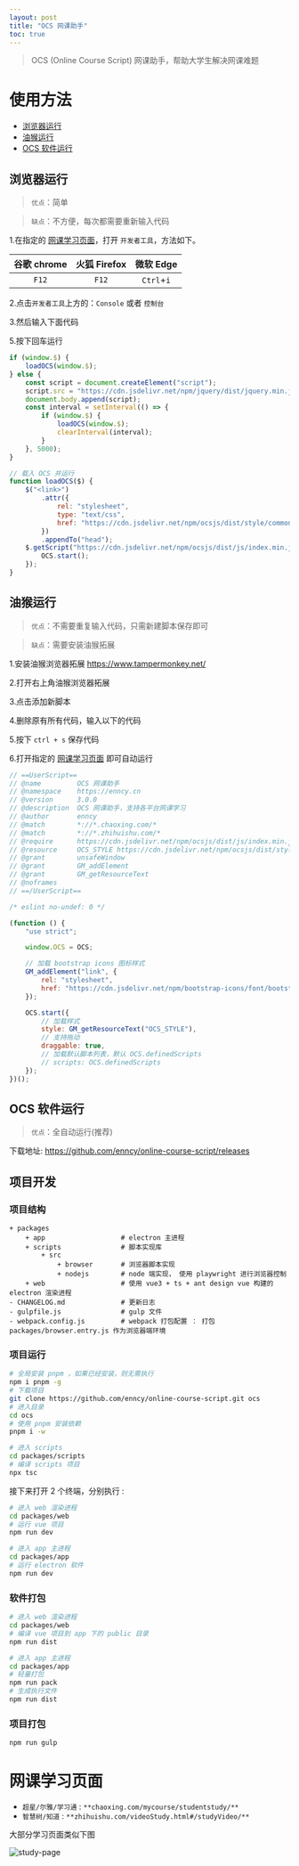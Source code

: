 ```yaml
---
layout: post
title: "OCS 网课助手"
toc: true
---
```

  
> OCS (Online Course Script) 网课助手，帮助大学生解决网课难题
 

# 使用方法

-   [浏览器运行](#浏览器运行)
-   [油猴运行](#油猴运行)
-   [OCS 软件运行](#OCS软件运行)

## 浏览器运行

> `优点`：简单

> `缺点`：不方便，每次都需要重新输入代码

1.在指定的 [网课学习页面](#网课学习页面)，打开 `开发者工具`，方法如下。

| 谷歌 chrome | 火狐 Firefox | 微软 Edge  |
| :---------: | :----------: | :--------: |
|    `F12`    |    `F12`     | `Ctrl`+`i` |

2.点击`开发者工具`上方的：`Console` 或者 `控制台`

3.然后输入下面代码

5.按下回车运行

```js
if (window.$) {
    loadOCS(window.$);
} else {
    const script = document.createElement("script");
    script.src = "https://cdn.jsdelivr.net/npm/jquery/dist/jquery.min.js";
    document.body.append(script);
    const interval = setInterval(() => {
        if (window.$) {
            loadOCS(window.$);
            clearInterval(interval);
        }
    }, 5000);
}

// 载入 OCS 并运行
function loadOCS($) {
    $("<link>")
        .attr({
            rel: "stylesheet",
            type: "text/css",
            href: "https://cdn.jsdelivr.net/npm/ocsjs/dist/style/common.css",
        })
        .appendTo("head");
    $.getScript("https://cdn.jsdelivr.net/npm/ocsjs/dist/js/index.min.js", function () {
        OCS.start();
    });
}
```

## 油猴运行

> `优点`：不需要重复输入代码，只需新建脚本保存即可

> `缺点`：需要安装油猴拓展

1.安装油猴浏览器拓展 https://www.tampermonkey.net/

2.打开右上角油猴浏览器拓展

3.点击添加新脚本

4.删除原有所有代码，输入以下的代码

5.按下 `ctrl + s` 保存代码

6.打开指定的 [网课学习页面](#网课学习页面) 即可自动运行

```js
// ==UserScript==
// @name         OCS 网课助手
// @namespace    https://enncy.cn
// @version      3.0.0
// @description  OCS 网课助手，支持各平台网课学习
// @author       enncy
// @match        *://*.chaoxing.com/*
// @match        *://*.zhihuishu.com/*
// @require      https://cdn.jsdelivr.net/npm/ocsjs/dist/js/index.min.js
// @resource     OCS_STYLE https://cdn.jsdelivr.net/npm/ocsjs/dist/style/common.css
// @grant        unsafeWindow
// @grant        GM_addElement
// @grant        GM_getResourceText
// @noframes
// ==/UserScript==

/* eslint no-undef: 0 */

(function () {
    "use strict";

    window.OCS = OCS;

    // 加载 bootstrap icons 图标样式
    GM_addElement("link", {
        rel: "stylesheet",
        href: "https://cdn.jsdelivr.net/npm/bootstrap-icons/font/bootstrap-icons.css",
    });

    OCS.start({
        // 加载样式
        style: GM_getResourceText("OCS_STYLE"),
        // 支持拖动
        draggable: true,
        // 加载默认脚本列表，默认 OCS.definedScripts
        // scripts: OCS.definedScripts
    });
})();
```

## OCS 软件运行

> `优点`：全自动运行(推荐)

下载地址: https://github.com/enncy/online-course-script/releases

## 项目开发

### 项目结构

```
+ packages
    + app                   # electron 主进程
    + scripts               # 脚本实现库
        + src
            + browser       # 浏览器脚本实现
            + nodejs        # node 端实现， 使用 playwright 进行浏览器控制
    + web                   # 使用 vue3 + ts + ant design vue 构建的 electron 渲染进程
- CHANGELOG.md              # 更新日志
- gulpfile.js               # gulp 文件
- webpack.config.js         # webpack 打包配置 ： 打包 packages/browser.entry.js 作为浏览器端环境
```

### 项目运行

```sh
# 全局安装 pnpm ，如果已经安装，则无需执行
npm i pnpm -g
# 下载项目
git clone https://github.com/enncy/online-course-script.git ocs
# 进入目录
cd ocs
# 使用 pnpm 安装依赖
pnpm i -w
```

```sh
# 进入 scripts
cd packages/scripts
# 编译 scripts 项目
npx tsc
```

接下来打开 2 个终端，分别执行 :

```sh
# 进入 web 渲染进程
cd packages/web
# 运行 vue 项目
npm run dev
```

```sh
# 进入 app 主进程
cd packages/app
# 运行 electron 软件
npm run dev
```

### 软件打包

```sh
# 进入 web 渲染进程
cd packages/web
# 编译 vue 项目到 app 下的 public 目录
npm run dist
```

```sh
# 进入 app 主进程
cd packages/app
# 轻量打包
npm run pack
# 生成执行文件
npm run dist
```

### 项目打包

```sh
npm run gulp
```

# 网课学习页面

-   `超星/尔雅/学习通` : `**chaoxing.com/mycourse/studentstudy/**`
-   `智慧树/知道` : `**zhihuishu.com/videoStudy.html#/studyVideo/**`

大部分学习页面类似下图

![study-page](img/README/study-page.png)
